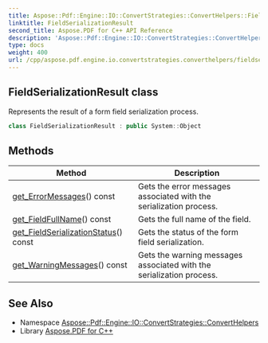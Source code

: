 ```yaml
---
title: Aspose::Pdf::Engine::IO::ConvertStrategies::ConvertHelpers::FieldSerializationResult class
linktitle: FieldSerializationResult
second_title: Aspose.PDF for C++ API Reference
description: 'Aspose::Pdf::Engine::IO::ConvertStrategies::ConvertHelpers::FieldSerializationResult class. Represents the result of a form field serialization process in C++.'
type: docs
weight: 400
url: /cpp/aspose.pdf.engine.io.convertstrategies.converthelpers/fieldserializationresult/
---
```

## FieldSerializationResult class


Represents the result of a form field serialization process.

```cpp
class FieldSerializationResult : public System::Object
```

## Methods

| Method | Description |
| --- | --- |
| [get_ErrorMessages](./get_errormessages/)() const | Gets the error messages associated with the serialization process. |
| [get_FieldFullName](./get_fieldfullname/)() const | Gets the full name of the field. |
| [get_FieldSerializationStatus](./get_fieldserializationstatus/)() const | Gets the status of the form field serialization. |
| [get_WarningMessages](./get_warningmessages/)() const | Gets the warning messages associated with the serialization process. |
## See Also

* Namespace [Aspose::Pdf::Engine::IO::ConvertStrategies::ConvertHelpers](../)
* Library [Aspose.PDF for C++](../../)
